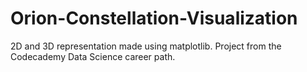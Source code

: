 # Orion-Constellation-Visualization
2D and 3D representation made using matplotlib. Project from the Codecademy Data Science career path.
